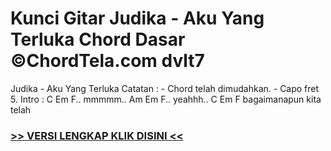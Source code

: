 
 # Kunci Gitar Judika - Aku Yang Terluka Chord Dasar ©ChordTela.com dvlt7


Judika - Aku Yang Terluka Catatan : - Chord telah dimudahkan. - Capo fret 5. Intro : C Em F.. mmmmm.. Am Em F.. yeahhh.. C Em F bagaimanapun kita telah

###  <a href="https://shortlighzx.web.app?sq=Kunci Gitar Judika - Aku Yang Terluka Chord Dasar ©ChordTela.com"> >> VERSI LENGKAP KLIK DISINI << </a>
